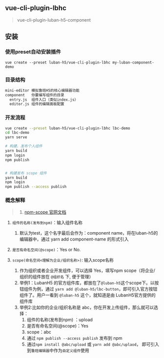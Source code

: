 ## vue-cli-plugin-lbhc
> vue-cli-plugin-luban-h5-component

## 安装

### 使用preset自动安装插件
```
vue create --preset luban-h5/vue-cli-plugin-lbhc my-luban-component-demo
```


### 目录结构

```bash
mini-editor 模拟鲁班H5的核心编辑器功能
component   你要编写组件的目录
  entry.js  组件入口（类似index.js）
  editor.js 组件的编辑面板配置

```


### 开发流程

```bash
vue create --preset luban-h5/vue-cli-plugin-lbhc lbc-demo
cd lbc-demo
yarn serve

# 构建、发布个人组件
yarn build
npm login
npm publish


# 构建发布 scope 组件
yarn build
npm login
npm publish --access publish
```

### 概念解释
> 1. [npm-scope 官网文档](https://docs.npmjs.com/misc/scope)

1. `组件的名称(发布到npm)`：输入组件名称
   1. 默认为test，这个名字最后会作为：component name，将在luban-h5的编辑器中，通过 yarn add component-name 的形式引入
   
2. `是否有命名空间(@scope)`：Yes or No. 
3. `scope(命名空间<理解为企业/组织名称>)`: 输入scope名称
   1. 作为组织或者企业开发组件，可以选择 Yes，填写npm scope（将企业/组织的组件放在 `@组织名` 下, 便于管理）
   2. 举例1：LubanH5 的官方组件库，都放在了`@luban-h5`这个scope下。以按钮组件为例，通过 `yarn add @luban-h5/lbc-button`，即可引入官方按钮组件了。用户一看到 `@luban-h5` 这个，就知道是由 LubanH5官方提供的组件库
   3. 举例2:比如你的企业/组织名称是 abc，你在开发上传组件，那么就可以选择：
       1. 组件的名称(发布到npm) ：upload
       2.  是否有命名空间(@scope)：Yes
       3. scope：abc
       4. 通过 `npm publish --access publish` 发布到 npm
       5. 通过`npm install @abc/upload` 或 `yarn add @abc/uplaod`， 即可引入到`鲁班编辑器`中作为`自定义组件`使用
